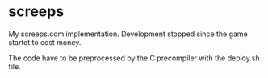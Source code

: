 # screeps
My screeps.com implementation. Development stopped since the game startet to cost money.

The code have to be preprocessed by the C precompiler with the deploy.sh file.

